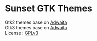 # Sunset GTK Themes
Gtk2 themes base on [Adwaita](https://gitlab.gnome.org/GNOME/gnome-themes-extra/-/tree/gnome-3-22/themes) </br>
Gtk3 themes base on [Adwaita](https://gitlab.gnome.org/GNOME/gtk/-/tree/gtk-3-24/gtk/theme/Adwaita) </br>
License : [GPLv3](https://choosealicense.com/licenses/gpl-3.0/)</br>
